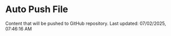 # Auto Push File

Content that will be pushed to GitHub repository.
Last updated: 07/02/2025, 07:46:16 AM